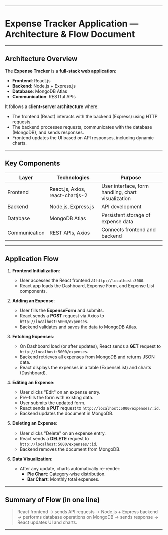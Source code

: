 
---

# Expense Tracker Application — Architecture & Flow Document

---

## Architecture Overview

The **Expense Tracker** is a **full-stack web application**:
- **Frontend**: React.js
- **Backend**: Node.js + Express.js
- **Database**: MongoDB Atlas
- **Communication**: RESTful APIs

It follows a **client-server architecture** where:
- The frontend (React) interacts with the backend (Express) using HTTP requests.
- The backend processes requests, communicates with the database (MongoDB), and sends responses.
- Frontend updates the UI based on API responses, including dynamic charts.

---

## Key Components

| Layer         | Technologies | Purpose                                      |
|---------------|--------------|----------------------------------------------|
| Frontend      | React.js, Axios, react-chartjs-2 | User interface, form handling, chart visualization |
| Backend       | Node.js, Express.js | API development           |
| Database      | MongoDB Atlas | Persistent storage of expense data           |
| Communication | REST APIs, Axios | Connects frontend and backend                |

---

## Application Flow

1. **Frontend Initialization**:
   - User accesses the React frontend at `http://localhost:3000`.
   - React app loads the Dashboard, Expense Form, and Expense List components.

2. **Adding an Expense**:
   - User fills the **ExpenseForm** and submits.
   - React sends a **POST** request via Axios to `http://localhost:5000/expenses`.
   - Backend validates and saves the data to MongoDB Atlas.

3. **Fetching Expenses**:
   - On Dashboard load (or after updates), React sends a **GET** request to `http://localhost:5000/expenses`.
   - Backend retrieves all expenses from MongoDB and returns JSON data.
   - React displays the expenses in a table (ExpenseList) and charts (Dashboard).

4. **Editing an Expense**:
   - User clicks "Edit" on an expense entry.
   - Pre-fills the form with existing data.
   - User submits the updated form.
   - React sends a **PUT** request to `http://localhost:5000/expenses/:id`.
   - Backend updates the document in MongoDB.

5. **Deleting an Expense**:
   - User clicks "Delete" on an expense entry.
   - React sends a **DELETE** request to `http://localhost:5000/expenses/:id`.
   - Backend removes the document from MongoDB.

6. **Data Visualization**:
   - After any update, charts automatically re-render:
     - **Pie Chart**: Category-wise distribution.
     - **Bar Chart**: Monthly total expenses.

---

## Summary of Flow (in one line)

> React frontend → sends API requests → Node.js + Express backend → performs database operations on MongoDB → sends response → React updates UI and charts.

---
